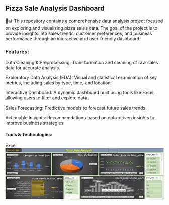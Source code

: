 <h2>Pizza Sale Analysis Dashboard</h2> 🍕📊
This repository contains a comprehensive data analysis project focused on exploring and visualizing pizza sales data. The goal of the project is to provide insights into sales trends, customer preferences, and business performance through an interactive and user-friendly dashboard.
<br>
<h3>Features:</h3>
<p>Data Cleaning & Preprocessing: Transformation and cleaning of raw sales data for accurate analysis.</p>
<p>Exploratory Data Analysis (EDA): Visual and statistical examination of key metrics, including sales by type, time, and location.</p>
<p>Interactive Dashboard: A dynamic dashboard built using tools like Excel, allowing users to filter and explore data.</p>
<p>Sales Forecasting: Predictive models to forecast future sales trends.</p>
<p>Actionable Insights: Recommendations based on data-driven insights to improve business strategies.</p>
<h4>Tools & Technologies:</h4>
Excel
<img src="Screenshot 2024-08-18 130407.png">
